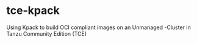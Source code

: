 # tce-kpack
Using Kpack to build OCI compliant images on an Unmanaged -Cluster in Tanzu Community Edition (TCE)

